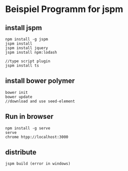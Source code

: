 # Beispiel Programm for jspm

## install jspm

	npm install -g jspm
	jspm install
	jspm install jquery
	jspm install npm:lodash
	
	//type script plugin
	jspm install ts
	
## install bower polymer
	bower init
	bower update
	//download and use seed-element
	
## Run in browser

	npm install -g serve
 	serve
	chrome htpp://localhost:3000
	
## distribute
	jspm build (error in windows)